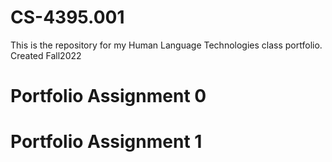# CS-4395.001
 This is the repository for my Human Language Technologies class portfolio. Created Fall2022
 
 # Portfolio Assignment 0
 # Portfolio Assignment 1
